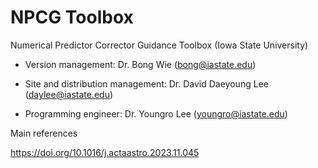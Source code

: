 # NPCG Toolbox
Numerical Predictor Corrector Guidance Toolbox (Iowa State University)

- Version management: Dr. Bong Wie (bong@iastate.edu)

- Site and distribution management: Dr. David Daeyoung Lee (daylee@iastate.edu)

- Programming engineer: Dr. Youngro Lee (youngro@iastate.edu)


Main references

https://doi.org/10.1016/j.actaastro.2023.11.045
